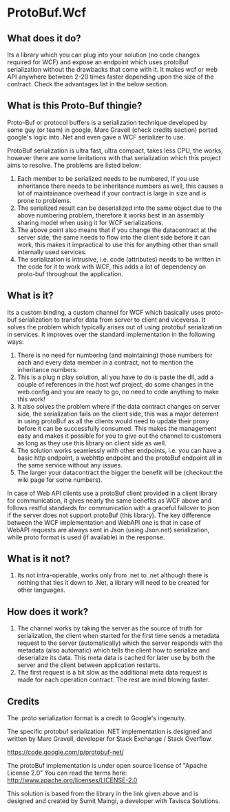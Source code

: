 ProtoBuf.Wcf
============

What does it do?
----------------

Its a library which you can plug into your solution (no code changes required for WCF) and expose an endpoint which uses protoBuf serialization without the drawbacks that come with it. It makes wcf or web API anywhere between 2-20 times faster depending upon the size of the contract. Check the advantages list in the below section.

What is this Proto-Buf thingie?
-------------------------------

Proto-Buf or protocol buffers is a serialization technique developed by some guy (or team) in google, Marc Gravell (check credits section) ported google's logic into .Net and even gave a WCF serializer to use.<br/>

ProtoBuf serialization is ultra fast, ultra compact, takes less CPU, the works, however there are some limitations with that serialization which this project aims to resolve. The problems are listed below:

1) Each member to be serialized needs to be numbered, if you use inheritance there needs to be inheritance numbers as well, this causes a lot of maintainance overhead if your contract is large in size and is prone to problems.<br/>
2) The serialized result can be deserialized into the same object due to the above numbering problem, therefore it works best in an assembly sharing model when using it for WCF serializations.<br/>
3) The above point also means that if you change the datacontract at the server side, the same needs to flow into the client side before it can work, this makes it impractical to use this for anything other than small internally used services.<br/>
4) The serialization is intrusive, i.e. code (attributes) needs to be written in the code for it to work with WCF, this adds a lot of dependency on proto-buf throughout the application.<br/>

What is it?
-----------

Its a custom binding, a custom channel for WCF which basically uses proto-buf serialization to transfer data from server to client and viceversa. It solves the problem which typically arises out of using protobuf serialization in services. It improves over the standard implementation in the following ways:<br/>
1) There is no need for numbering (and maintaining) those numbers for each and every data member in a contract, not to mention the inheritance numbers.<br/>
2) This is a plug n play solution, all you have to do is paste the dll, add a couple of references in the host wcf project, do some changes in the web.config and you are ready to go, no need to code anything to make this work!<br/>
3) It also solves the problem where if the data contract changes on server side, the serialization fails on the client side, this was a major deterrent in using protoBuf as all the clients would need to update their proxy before it can be successfully consumed. This makes the management easy and makes it possible for you to give out the channel to customers as long as they use this library on client side as well.<br/>
4) The solution works seamlessly with other endpoints, i.e. you can have a basic http endpoint, a webhttp endpoint and the protoBuf endpoint all in the same service without any issues.<br/>
5) The larger your datacontract the bigger the benefit will be (checkout the wiki page for some numbers).

In case of Web API clients use a protoBuf client provided in a client library for communication, it gives nearly the same benefits as WCF above and follows restful standards for communication with a graceful failover to json if the server does not support protoBuf (this library). The key difference between the WCF implementation and WebAPI one is that in case of WebAPI requests are always sent in Json (using Json.net) serialization, while proto format is used (if available) in the response.

What is it not?
---------------

1) Its not intra-operable, works only from .net to .net although there is nothing that ties it down to .Net, a library will need to be created for other languages.<br/>

How does it work?
-----------------

1) The channel works by taking the server as the source of truth for serialization, the client when started for the first time sends a metadata request to the server (automatically) which the server responds with the metadata (also automatic) which tells the client how to serialize and deserialize its data. This meta data is cached for later use by both the server and the client between application restarts.<br/>
2) The first request is a bit slow as the additional meta data request is made for each operation contract. The rest are mind blowing faster.<br/>

Credits
-------

The .proto serialization format is a credit to Google's ingenuity.

The specific protobuf serialization .NET implementation is designed and written by Marc Gravell, developer for Stack Exchange / Stack Overflow.

https://code.google.com/p/protobuf-net/

The protoBuf implementation is under open source license of "Apache License 2.0" You can read the terms here: http://www.apache.org/licenses/LICENSE-2.0

This solution is based from the library in the link given above and is designed and created by Sumit Maingi, a developer with Tavisca Solutions.
